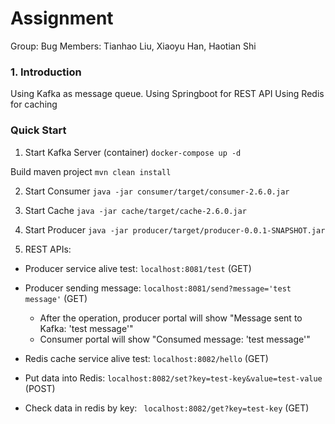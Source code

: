 # Assignment

Group: Bug
Members: Tianhao Liu, Xiaoyu Han, Haotian Shi


### 1. Introduction

Using Kafka as message queue.
Using Springboot for REST API
Using Redis for caching

### Quick Start

1. Start Kafka Server (container)
```docker-compose up -d```

Build maven project
```mvn clean install```

2. Start Consumer
```java -jar consumer/target/consumer-2.6.0.jar```

3. Start Cache
```java -jar cache/target/cache-2.6.0.jar ```

4. Start Producer
```java -jar producer/target/producer-0.0.1-SNAPSHOT.jar```

5. REST APIs:
* Producer service alive test: ```localhost:8081/test``` (GET)
* Producer sending message: ```localhost:8081/send?message='test message'``` (GET)
  - After the operation, producer portal will show "Message sent to Kafka: 'test message'"
  - Consumer portal will show "Consumed message: 'test message'"

* Redis cache service alive test: ```localhost:8082/hello``` (GET)
* Put data into Redis: ```localhost:8082/set?key=test-key&value=test-value``` (POST)
* Check data in redis by key: ``` localhost:8082/get?key=test-key``` (GET)